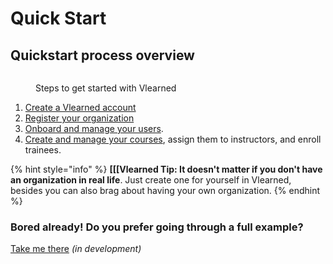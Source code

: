 # Quick Start

## Quickstart process overview

<figure><img src="../../.gitbook/assets/2-Sign up.png" alt=""><figcaption><p>Steps to get started with Vlearned</p></figcaption></figure>

1. [Create a Vlearned account](create-a-vlearned-account.md#sign-up)
2. [Register your organization](create-a-vlearned-account.md#create-organization-and-profile)
3. [Onboard and manage your users](vlearned-administrative-module/manage-your-organization/onboard-and-manage-your-users.md).
4. [Create and manage your courses](vlearned-administrative-module/create-and-manage-your-courses/), assign them to instructors, and enroll trainees.

{% hint style="info" %}
**\[\[\[Vlearned Tip: It doesn't matter if you don't have an organization in real life**. Just create one for yourself in Vlearned, besides you can also brag about having your own organization.
{% endhint %}

### Bored already! Do you prefer going through a full example?

[Take me there](broken-reference) _(in development)_&#x20;

